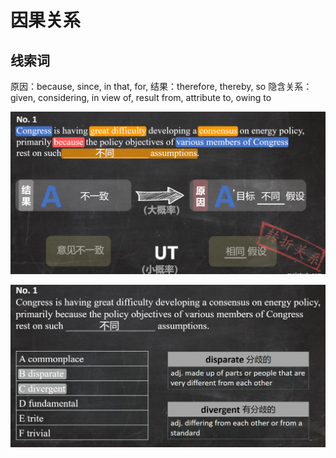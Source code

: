 # 因果关系

## 线索词
原因：because, since, in that, for, 
结果：therefore, thereby, so
隐含关系：given, considering, in view of, result from, attribute to, owing to

![](_v_images/20201024214050392_30579.png)

![](_v_images/20201024214102036_10501.png)